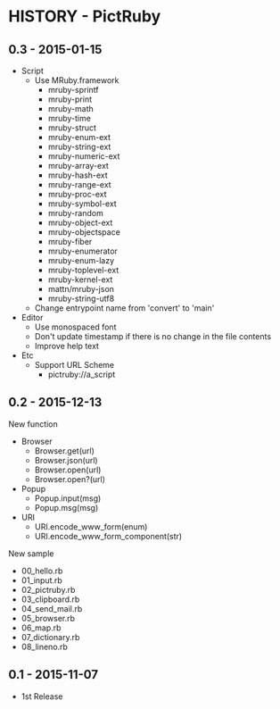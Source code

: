 # HISTORY - PictRuby

## 0.3 - 2015-01-15

- Script
  - Use MRuby.framework
     - mruby-sprintf
     - mruby-print
     - mruby-math
     - mruby-time
     - mruby-struct
     - mruby-enum-ext
     - mruby-string-ext
     - mruby-numeric-ext
     - mruby-array-ext
     - mruby-hash-ext
     - mruby-range-ext
     - mruby-proc-ext
     - mruby-symbol-ext
     - mruby-random
     - mruby-object-ext
     - mruby-objectspace
     - mruby-fiber
     - mruby-enumerator
     - mruby-enum-lazy
     - mruby-toplevel-ext
     - mruby-kernel-ext
     - mattn/mruby-json
     - mruby-string-utf8
  - Change entrypoint name from 'convert' to 'main'
- Editor
  - Use monospaced font
  - Don't update timestamp if there is no change in the file contents
  - Improve help text
- Etc
  - Support URL Scheme
    - pictruby://a_script
    
## 0.2 - 2015-12-13

New function

- Browser
  - Browser.get(url)
  - Browser.json(url)
  - Browser.open(url)
  - Browser.open?(url)
- Popup
  - Popup.input(msg)
  - Popup.msg(msg)
- URI
  - URI.encode_www_form(enum)
  - URI.encode_www_form_component(str)

New sample

- 00_hello.rb
- 01_input.rb
- 02_pictruby.rb
- 03_clipboard.rb
- 04_send_mail.rb
- 05_browser.rb
- 06_map.rb
- 07_dictionary.rb
- 08_lineno.rb


## 0.1 - 2015-11-07

- 1st Release

